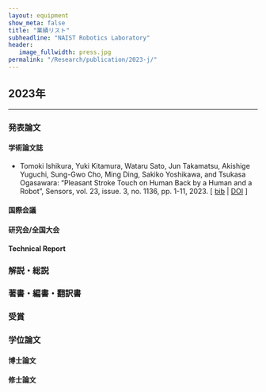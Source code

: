 ```yaml
---
layout: equipment
show_meta: false
title: "業績リスト"
subheadline: "NAIST Robotics Laboratory"
header:
   image_fullwidth: press.jpg
permalink: "/Research/publication/2023-j/"
---
```


## 2023年
___

### 発表論文
#### 学術論文誌

- Tomoki Ishikura, Yuki Kitamura, Wataru Sato, Jun Takamatsu, Akishige Yuguchi, Sung-Gwo Cho, Ming Ding, Sakiko Yoshikawa, and Tsukasa Ogasawara:&nbsp;&ldquo;Pleasant Stroke Touch on Human Back by a Human and a Robot&rdquo;, Sensors,
  vol.&nbsp;23, issue.&nbsp;3, no.&nbsp;1136, pp.&nbsp;1-11, 2023.
[&nbsp;<a href="{{ site.url }}{{ site.baseurl }}/others/bib2023/ishikura_sensors2023_bib.html#ishikura_sensors2023">bib</a>&nbsp;| 
<a href="http://dx.doi.org/10.3390/s23031136">DOI</a>&nbsp;]


#### 国際会議

#### 研究会/全国大会

#### Technical Report

### 解説・総説

### 著書・編書・翻訳書

### 受賞

### 学位論文

#### 博士論文

#### 修士論文
